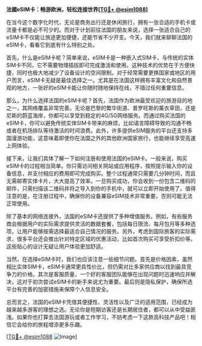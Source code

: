 **法國eSIM卡：畅游欧洲，轻松连接世界[[TG💪+ @esim1088](https://t.me/s/esim1088)]**

在当今这个数字化时代，无论是商务出行还是休闲旅行，拥有一张合适的手机卡或流量卡都是必不可少的。而对于计划前往法国的朋友来说，选择一张适合自己的eSIM卡不仅能让旅途更加便捷，还能节省不少开支。今天，我们就来聊聊法国的eSIM卡，看看它到底有什么特别之处。

首先，什么是eSIM卡呢？简单来说，eSIM卡是一种嵌入式SIM卡，与传统的实体SIM卡不同，它不需要物理插拔即可完成激活和使用。这种技术的优势在于方便快捷，同时也极大地减少了设备设计的空间限制。对于经常需要更换国家或地区的用户而言，eSIM卡无疑是最佳选择之一。尤其是在法国这样拥有丰富文化和自然景观的地方，一张好的eSIM卡能让你随时随地保持在线，不错过任何重要信息。

那么，为什么选择法国的eSIM卡呢？首先，法国作为欧洲最受欢迎的旅游目的地之一，其网络覆盖非常完善。无论是巴黎的繁华街道、普罗旺斯的薰衣草田，还是尼斯的蔚蓝海岸，你都可以享受到稳定的4G/5G网络服务。而通过购买法国的eSIM卡，你可以避免传统实体SIM卡带来的麻烦，比如语言障碍导致的沟通不畅或者在机场排队等待激活的时间浪费。此外，许多提供eSIM服务的平台还支持多国漫游功能，这意味着即使你在法国之外的其他欧洲国家旅行，也能继续享受高速上网体验。

接下来，让我们具体了解一下如何注册和使用法国的eSIM卡。一般来说，购买eSIM卡的过程相当简单。你只需访问相关网站或应用程序，按照提示输入你的设备信息，并支付相应的费用即可完成购买。整个过程通常只需要几分钟时间，而且无需邮寄实体卡片，大大提高了效率。一旦购买成功，你会收到一份包含二维码的邮件，只需扫描该二维码并将之导入到你的手机中，就可以立即开始使用了。值得注意的是，在注册过程中，确保你的设备兼容eSIM技术非常重要，否则可能无法正常使用。

除了基本的网络连接外，法国的eSIM卡还提供了多种增值服务。例如，有些服务商会根据用户的实际需求提供灵活的数据套餐，包括每日限流、每月包月等多种选项，让用户能够按需选择最适合自己情况的服务。另外，考虑到国际旅客的实际需求，很多平台还会推出针对特定区域的优惠活动，比如首次购买可享受折扣价等。这些贴心的设计无疑让用户体验更加舒适。

当然，在选择eSIM卡时，我们也应该注意一些细节问题。首先是价格因素，虽然相比实体SIM卡，eSIM卡通常更具性价比，但仍需对比多家供应商以找到最具竞争力的价格。其次是客服质量，一个好的客服团队能够在出现问题时迅速响应并解决，这对于初次尝试eSIM卡的新手来说尤为重要。最后则是隐私保护，确保所选平台有完善的加密措施来保障个人信息安全。

总而言之，法国的eSIM卡凭借其便捷性、灵活性以及广泛的适用范围，已经成为越来越多游客的理想之选。无论你是短期访客还是长期居住者，都可以从中受益匪浅。如果你也打算去法国游玩或者工作学习，不妨考虑一下这款高科技产品吧！相信它会给你的旅程增添更多乐趣。

[[TG💪+ @esim1088](https://t.me/s/esim1088) ![Image](https://i.postimg.cc/4NQfJmqS/Snipaste-2025-05-13-00-14-12.png)]